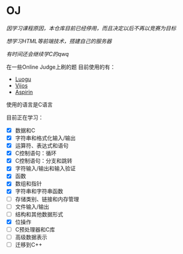 # OJ

*因学习课程原因，本仓库目前已经停用，而且决定以后不再以竞赛为目标*

*想学习HTML等前端技术，搭建自己的服务器*

*有时间还会继续学C的qwq*

在一些Online Judge上刷的题
目前使用的有：

* [Luogu](https://www.luogu.org/)
* [Vijos](https://vijos.org/)
* [Aspirin](https://noi.top/)

使用的语言是C语言

目前正在学习：

- [x] 数据和C
- [x] 字符串和格式化输入/输出
- [x] 运算符、表达式和语句
- [x] C控制语句：循环
- [x] C控制语句：分支和跳转
- [x] 字符输入/输出和输入验证
- [x] 函数
- [x] 数组和指针
- [x] 字符串和字符串函数
- [ ] 存储类别、链接和内存管理
- [ ] 文件输入/输出
- [ ] 结构和其他数据形式
- [x] 位操作
- [ ] C预处理器和C库
- [ ] 高级数据表示
- [ ] 迁移到C++
